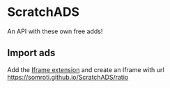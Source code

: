 # ScratchADS
An API with these own free adds!

## Import ads
Add the [Iframe extension](https://extensions.turbowarp.org/iframe.js) and create an Iframe with url https://somroti.github.io/ScratchADS/ratio
